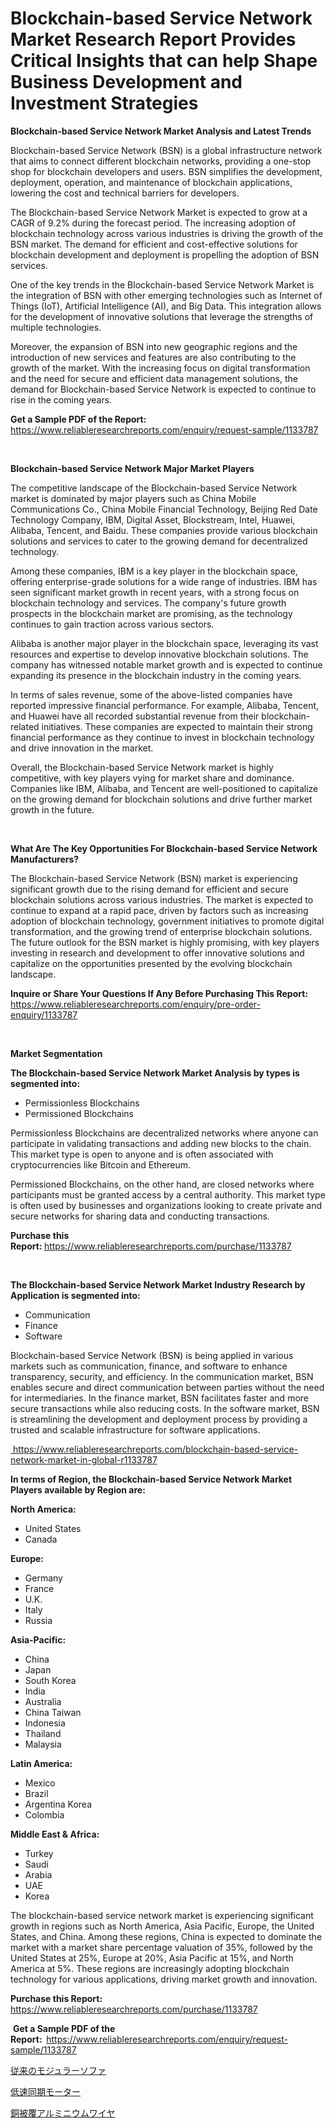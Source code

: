 <p><h1>Blockchain-based Service Network Market Research Report Provides Critical Insights that can help Shape Business Development and Investment Strategies</h1></p><p><strong>Blockchain-based Service Network Market Analysis and Latest Trends</strong></p>
<p><p>Blockchain-based Service Network (BSN) is a global infrastructure network that aims to connect different blockchain networks, providing a one-stop shop for blockchain developers and users. BSN simplifies the development, deployment, operation, and maintenance of blockchain applications, lowering the cost and technical barriers for developers.</p><p>The Blockchain-based Service Network Market is expected to grow at a CAGR of 9.2% during the forecast period. The increasing adoption of blockchain technology across various industries is driving the growth of the BSN market. The demand for efficient and cost-effective solutions for blockchain development and deployment is propelling the adoption of BSN services.</p><p>One of the key trends in the Blockchain-based Service Network Market is the integration of BSN with other emerging technologies such as Internet of Things (IoT), Artificial Intelligence (AI), and Big Data. This integration allows for the development of innovative solutions that leverage the strengths of multiple technologies.</p><p>Moreover, the expansion of BSN into new geographic regions and the introduction of new services and features are also contributing to the growth of the market. With the increasing focus on digital transformation and the need for secure and efficient data management solutions, the demand for Blockchain-based Service Network is expected to continue to rise in the coming years.</p></p>
<p><strong>Get a Sample PDF of the Report:&nbsp;</strong> <a href="https://www.reliableresearchreports.com/enquiry/request-sample/1133787">https://www.reliableresearchreports.com/enquiry/request-sample/1133787</a></p>
<p>&nbsp;</p>
<p><strong>Blockchain-based Service Network Major Market Players</strong></p>
<p><p>The competitive landscape of the Blockchain-based Service Network market is dominated by major players such as China Mobile Communications Co., China Mobile Financial Technology, Beijing Red Date Technology Company, IBM, Digital Asset, Blockstream, Intel, Huawei, Alibaba, Tencent, and Baidu. These companies provide various blockchain solutions and services to cater to the growing demand for decentralized technology.</p><p>Among these companies, IBM is a key player in the blockchain space, offering enterprise-grade solutions for a wide range of industries. IBM has seen significant market growth in recent years, with a strong focus on blockchain technology and services. The company's future growth prospects in the blockchain market are promising, as the technology continues to gain traction across various sectors.</p><p>Alibaba is another major player in the blockchain space, leveraging its vast resources and expertise to develop innovative blockchain solutions. The company has witnessed notable market growth and is expected to continue expanding its presence in the blockchain industry in the coming years.</p><p>In terms of sales revenue, some of the above-listed companies have reported impressive financial performance. For example, Alibaba, Tencent, and Huawei have all recorded substantial revenue from their blockchain-related initiatives. These companies are expected to maintain their strong financial performance as they continue to invest in blockchain technology and drive innovation in the market.</p><p>Overall, the Blockchain-based Service Network market is highly competitive, with key players vying for market share and dominance. Companies like IBM, Alibaba, and Tencent are well-positioned to capitalize on the growing demand for blockchain solutions and drive further market growth in the future.</p></p>
<p>&nbsp;</p>
<p><strong>What Are The Key Opportunities For Blockchain-based Service Network Manufacturers?</strong></p>
<p><p>The Blockchain-based Service Network (BSN) market is experiencing significant growth due to the rising demand for efficient and secure blockchain solutions across various industries. The market is expected to continue to expand at a rapid pace, driven by factors such as increasing adoption of blockchain technology, government initiatives to promote digital transformation, and the growing trend of enterprise blockchain solutions. The future outlook for the BSN market is highly promising, with key players investing in research and development to offer innovative solutions and capitalize on the opportunities presented by the evolving blockchain landscape.</p></p>
<p><strong>Inquire or Share Your Questions If Any Before Purchasing This Report:</strong> <a href="https://www.reliableresearchreports.com/enquiry/pre-order-enquiry/1133787">https://www.reliableresearchreports.com/enquiry/pre-order-enquiry/1133787</a></p>
<p>&nbsp;</p>
<p><strong>Market Segmentation</strong></p>
<p><strong>The Blockchain-based Service Network Market Analysis by types is segmented into:</strong></p>
<p><ul><li>Permissionless Blockchains</li><li>Permissioned Blockchains</li></ul></p>
<p><p>Permissionless Blockchains are decentralized networks where anyone can participate in validating transactions and adding new blocks to the chain. This market type is open to anyone and is often associated with cryptocurrencies like Bitcoin and Ethereum.</p><p>Permissioned Blockchains, on the other hand, are closed networks where participants must be granted access by a central authority. This market type is often used by businesses and organizations looking to create private and secure networks for sharing data and conducting transactions.</p></p>
<p><strong>Purchase this Report:&nbsp;</strong><a href="https://www.reliableresearchreports.com/purchase/1133787">https://www.reliableresearchreports.com/purchase/1133787</a></p>
<p>&nbsp;</p>
<p><strong>The Blockchain-based Service Network Market Industry Research by Application is segmented into:</strong></p>
<p><ul><li>Communication</li><li>Finance</li><li>Software</li></ul></p>
<p><p>Blockchain-based Service Network (BSN) is being applied in various markets such as communication, finance, and software to enhance transparency, security, and efficiency. In the communication market, BSN enables secure and direct communication between parties without the need for intermediaries. In the finance market, BSN facilitates faster and more secure transactions while also reducing costs. In the software market, BSN is streamlining the development and deployment process by providing a trusted and scalable infrastructure for software applications.</p></p>
<p><a href="https://www.reliableresearchreports.com/blockchain-based-service-network-market-in-global-r1133787">&nbsp;https://www.reliableresearchreports.com/blockchain-based-service-network-market-in-global-r1133787</a></p>
<p><strong>In terms of Region, the Blockchain-based Service Network Market Players available by Region are:</strong></p>
<p>
    <p> <strong> North America: </strong>
        <ul>
            <li>United States</li>
            <li>Canada</li>
        </ul>
        </p> 
    <p> <strong> Europe: </strong>
        <ul>
            <li>Germany</li>
            <li>France</li>
            <li>U.K.</li>
            <li>Italy</li>
            <li>Russia</li>
        </ul>
        </p> 
    <p> <strong> Asia-Pacific: </strong>
        <ul>
            <li>China</li>
            <li>Japan</li>
            <li>South Korea</li>
            <li>India</li>
            <li>Australia</li>
            <li>China Taiwan</li>
            <li>Indonesia</li>
            <li>Thailand</li>
            <li>Malaysia</li>
        </ul>
        </p> 
    <p> <strong> Latin America: </strong>
        <ul>
            <li>Mexico</li>
            <li>Brazil</li>
            <li>Argentina Korea</li>
            <li>Colombia</li>
        </ul>
        </p> 
    <p> <strong> Middle East & Africa: </strong>
        <ul>
            <li>Turkey</li>
            <li>Saudi</li>
            <li>Arabia</li>
            <li>UAE</li>
            <li>Korea</li>
        </ul>
    </p>
    </p>
<p><p>The blockchain-based service network market is experiencing significant growth in regions such as North America, Asia Pacific, Europe, the United States, and China. Among these regions, China is expected to dominate the market with a market share percentage valuation of 35%, followed by the United States at 25%, Europe at 20%, Asia Pacific at 15%, and North America at 5%. These regions are increasingly adopting blockchain technology for various applications, driving market growth and innovation.</p></p>
<p><strong>Purchase this Report: </strong><a href="https://www.reliableresearchreports.com/purchase/1133787">https://www.reliableresearchreports.com/purchase/1133787</a></p>
<p>&nbsp;<strong>Get a Sample PDF of the Report:&nbsp;&nbsp;</strong><a href="https://www.reliableresearchreports.com/enquiry/request-sample/1133787">https://www.reliableresearchreports.com/enquiry/request-sample/1133787</a></p>
<p><strong></strong></p>
<p><p><a href="https://github.com/dadanedu33/Market-Research-Report-List-1/blob/main/2326155103767.md">従来のモジュラーソファ</a></p><p><a href="https://github.com/ihabdkwlxs948/Market-Research-Report-List-2/blob/main/2566512103766.md">低速同期モーター</a></p><p><a href="https://github.com/DayanaRunolfsdottir/Market-Research-Report-List-1/blob/main/6235700103763.md">銅被覆アルミニウムワイヤ</a></p></p>